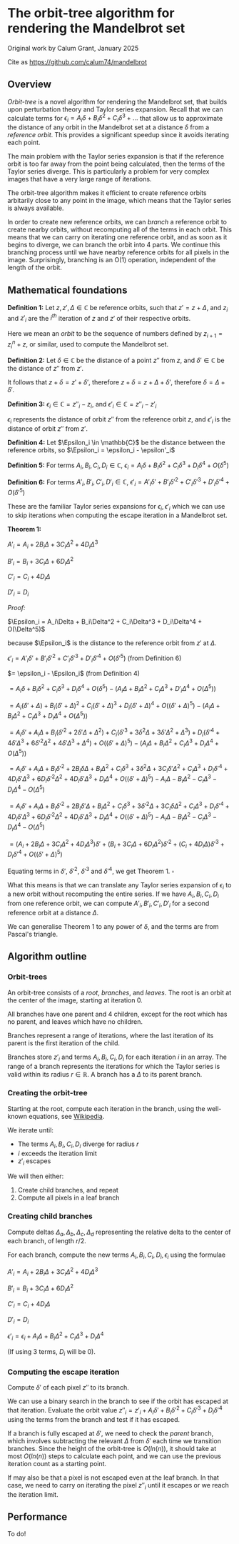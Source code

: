 # The orbit-tree algorithm for rendering the Mandelbrot set

Original work by Calum Grant, January 2025

Cite as https://github.com/calum74/mandelbrot

## Overview

*Orbit-tree* is a novel algorithm for rendering the Mandelbrot set, that builds upon perturbation theory and Taylor series expansion. Recall that we can calculate terms for $\epsilon_i = A_i\delta + B_i\delta^2+C_i\delta^3 + ...$ that allow us to approximate the distance of any orbit in the Mandelbrot set at a distance $\delta$ from a *reference orbit*. This provides a significant speedup since it avoids iterating each point.

The main problem with the Taylor series expansion is that if the reference orbit is too far away from the point being calculated, then the terms of the Taylor series diverge. This is particularly a problem for very complex images that have a very large range of iterations.

The orbit-tree algorithm makes it efficient to create reference orbits arbitarily close to any point in the image, which means that the Taylor series is always available.

In order to create new reference orbits, we can *branch* a reference orbit to create nearby orbits, without recomputing all of the terms in each orbit. This means that we can carry on iterating one reference orbit, and as soon as it begins to diverge, we can branch the orbit into 4 parts. We continue this branching process until we have nearby reference orbits for all pixels in the image. Surprisingly, branching is an O(1) operation, independent of the length of the orbit.

## Mathematical foundations

**Definition 1:** Let $z,z',\Delta \in \mathbb{C}$ be reference orbits, such that $z'=z+\Delta$, and $z_i$ and $z'_i$ are the $i^{th}$ iteration of $z$ and $z'$ of their respective orbits. 

Here we mean an *orbit* to be the sequence of numbers defined by $z_{i+1}=z_i^n+z$, or similar, used to compute the Mandelbrot set.

**Definition 2:** Let $\delta \in \mathbb{C}$ be the distance of a point $z''$ from $z$, and $\delta' \in \mathbb{C}$ be the distance of $z''$ from $z'$. 

It follows that $z+\delta=z'+\delta'$, therefore $z+\delta=z+\Delta+\delta'$, therefore $\delta=\Delta+\delta'$.

**Definition 3:** $\epsilon_i \in \mathbb{C} = z''_i - z_i$, and $\epsilon'_i \in \mathbb{C} = z''_i - z'_i$ 

$\epsilon_i$ represents the distance of orbit $z''$ from the reference orbit $z$, and $\epsilon'_i$ is the distance of orbit $z''$ from $z'$.

**Definition 4:** Let $\Epsilon_i \in \mathbb{C}$ be the distance between the reference orbits, so $\Epsilon_i = \epsilon_i - \epsilon'_i$

**Definition 5:** For terms $A_i,B_i,C_i,D_i \in \mathbb{C}$, $\epsilon_i = A_i\delta + B_i\delta^2 + C_i\delta^3 + D_i\delta^4 + O(\delta^5)$

**Definition 6:** For terms $A'_i,B'_i,C'_i,D'_i \in \mathbb{C}$, $\epsilon'_i = A'_i\delta' + B'_i\delta'^2 + C'_i\delta'^3 + D'_i\delta'^4 + O(\delta'^5)$

These are the familiar Taylor series expansions for $\epsilon_i, \epsilon'_i$ which we can use to skip iterations when computing the escape iteration in a Mandelbrot set.

**Theorem 1:**

$A'_i = A_i + 2B_i\Delta + 3C_i\Delta^2 + 4D_i\Delta^3$

$B'_i = B_i + 3C_i\Delta + 6D_i\Delta^2$

$C'_i = C_i + 4D_i\Delta$

$D'_i = D_i$

*Proof:*

$\Epsilon_i = A_i\Delta + B_i\Delta^2 + C_i\Delta^3 + D_i\Delta^4 + O(\Delta^5)$

because $\Epsilon_i$ is the distance to the reference orbit from $z'$ at $\Delta$.

$\epsilon'_i = A'_i\delta' + B'_i\delta'^2 + C'_i\delta'^3 + D'_i\delta'^4 + O(\delta'^5)$ (from Definition 6)

$= \epsilon_i - \Epsilon_i$ (from Definition 4)

$=  A_i\delta + B_i\delta^2 + C_i\delta^3 + D_i\delta^4 + O(\delta^5) - (A_i\Delta + B_i\Delta^2 + C_i\Delta^3 + D'_i\Delta^4 + O(\Delta^5))$

$= A_i(\delta'+\Delta) + B_i(\delta'+\Delta)^2 + C_i(\delta'+\Delta)^3 + D_i(\delta'+\Delta)^4 + O((\delta'+\Delta)^5) - (A_i\Delta + B_i\Delta^2 + C_i\Delta^3 + D_i\Delta^4 + O(\Delta^5))$

$= A_i\delta'+A_i\Delta + B_i(\delta'^2 + 2\delta'\Delta + \Delta^2) + C_i(\delta'^3+3\delta^2\Delta + 3\delta'\Delta^2 + \Delta^3) + D_i(\delta'^4+4\delta'\Delta^3 + 6\delta'^2\Delta^2 + 4\delta'\Delta^3 + \Delta^4) + O((\delta'+\Delta)^5) - (A_i\Delta + B_i\Delta^2 + C_i\Delta^3 + D_i\Delta^4 + O(\Delta^5))$

$= A_i\delta'+A_i\Delta + B_i\delta'^2 + 2B_i\delta\Delta + B_i\Delta^2 + C_i\delta^3+3\delta^2\Delta + 3C_i\delta'\Delta^2 + C_i\Delta^3 + D_i\delta'^4+4D_i\delta'\Delta^3 + 6D_i\delta'^2\Delta^2 + 4D_i\delta'\Delta^3 + D_i\Delta^4 + O((\delta'+\Delta)^5) - A_i\Delta - B_i\Delta^2 - C_i\Delta^3 - D_i\Delta^4 - O(\Delta^5)$

$= A_i\delta'+A_i\Delta + B_i\delta'^2 + 2B_i\delta'\Delta + B_i\Delta^2 + C_i\delta^3+3\delta'^2\Delta + 3C_i\delta\Delta^2 + C_i\Delta^3 + D_i\delta'^4+4D_i\delta'\Delta^3 + 6D_i\delta'^2\Delta^2 + 4D_i\delta'\Delta^3 + D_i\Delta^4 + O((\delta'+\Delta)^5) - A_i\Delta - B_i\Delta^2 - C_i\Delta^3 - D_i\Delta^4 - O(\Delta^5)$

$= (A_i+ 2B_i\Delta + 3C_i\Delta^2+ 4D_i\Delta^3)\delta' + (B_i + 3C_i\Delta+ 6D_i\Delta^2)\delta'^2  + (C_i +4D_i\Delta)\delta'^3 + D_i\delta'^4 + O((\delta'+\Delta)^5)$

Equating terms in $\delta'$, $\delta'^2$, $\delta'^3$ and $\delta'^4$, we get Theorem 1. $\square$

What this means is that we can translate any Taylor series expansion of $\epsilon_i$ to a new orbit without recomputing the entire series. If we have $A_i,B_i,C_i,D_i$ from one reference orbit, we can compute $A'_i,B'_i,C'_i,D'_i$ for a second reference orbit at a distance $\Delta$.

We can generalise Theorem 1 to any power of $\delta$, and the terms are from Pascal's triangle.

## Algorithm outline

### Orbit-trees

An orbit-tree consists of a *root*, *branches*, and *leaves*. The root is an orbit at the center of the image, starting at iteration 0.

All branches have one parent and 4 children, except for the root which has no parent, and leaves which have no children.

Branches represent a range of iterations, where the last iteration of its parent is the first iteration of the child.

Branches store $z'_i$ and terms $A_i,B_i,C_i,D_i$ for each iteration $i$ in an array. The range of a branch represents the iterations for which the Taylor series is valid within its radius $r \in \mathbb{R}$. A branch has a $\Delta$ to its parent branch.

### Creating the orbit-tree

Starting at the root, compute each iteration in the branch, using the well-known equations, see [Wikipedia](https://en.wikipedia.org/wiki/Plotting_algorithms_for_the_Mandelbrot_set).

We iterate until:

* The terms $A_i, B_i, C_i, D_i$ diverge for radius $r$
* $i$ exceeds the iteration limit
* $z'_i$ escapes

We will then either:

1. Create child branches, and repeat
2. Compute all pixels in a leaf branch

### Creating child branches

Compute deltas $\Delta_a, \Delta_b,\Delta_c,\Delta_d$ representing the relative delta to the center of each branch, of length $r/2$.

For each branch, compute the new terms $A_i, B_i, C_i, D_i, \epsilon_i$ using the formulae

$A'_i = A_i + 2B_i\Delta + 3C_i\Delta^2 + 4D_i\Delta^3$

$B'_i = B_i + 3C_i\Delta + 6D_i\Delta^2$

$C'_i = C_i + 4D_i\Delta$

$D'_i = D_i$

$\epsilon'_i = \epsilon_i + A_i\Delta + B_i\Delta^2 + C_i\Delta^3 + D_i\Delta^4$

(If using 3 terms, $D_i$ will be 0).

### Computing the escape iteration

Compute $\delta'$ of each pixel $z''$ to its branch.

We can use a binary search in the branch to see if the orbit has escaped at that iteration. Evaluate the orbit value $z''_i = z'_i + A_i\delta' + B_i\delta'^2 + C_i\delta'^3 + D_i\delta'^4$ using the terms from the branch and test if it has escaped.

If a branch is fully escaped at $\delta'$, we need to check the *parent* branch, which involves subtracting the relevant $\Delta$ from $\delta'$ each time we transition branches. Since the height of the orbit-tree is $O(ln(n))$, it should take at most $O(ln(n))$ steps to calculate each point, and we can use the previous iteration count as a starting point.

If may also be that a pixel is not escaped even at the leaf branch. In that case, we need to carry on iterating the pixel $z''_i$ until it escapes or we reach the iteration limit.

## Performance

To do!

